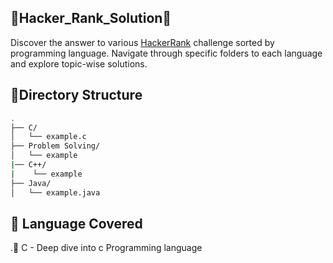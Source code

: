 ## 🚀Hacker_Rank_Solution🚀
Discover the answer to various [HackerRank](https://www.hackerrank.com/) challenge sorted by programming language. Navigate through specific folders to each language and explore topic-wise solutions.
## 📁Directory Structure
```bash
.
├── C/
│   └── example.c
├── Problem Solving/
│   └── example
|── C++/
|    └── example
├── Java/
│   └── example.java
```

## 📌 Language Covered

.📜 C - Deep dive into c Programming language 